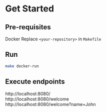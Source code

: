 # Get Started

## Pre-requisites
Docker
Replace `<your-repository>` in `Makefile`

## Run
```bash
make docker-run
```

## Execute endpoints

http://localhost:8080/  
http://localhost:8080/welcome  
http://localhost:8080/welcome?name=John  
